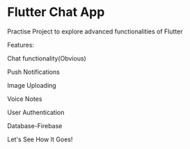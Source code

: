# Flutter Chat App

Practise Project to explore advanced functionalities of Flutter

Features:

Chat functionality(Obvious)

Push Notifications

Image Uploading

Voice Notes

User Authentication

Database-Firebase

Let's See How It Goes!
